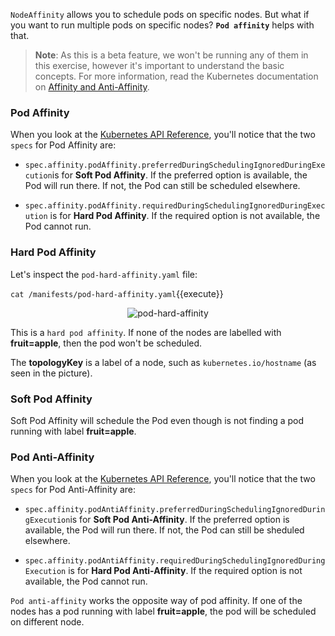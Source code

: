 `NodeAffinity` allows you to schedule pods on specific nodes. But what if you want to run multiple pods on specific nodes? **`Pod affinity`** helps with that.

>**Note**: As this is a beta feature, we won't be running any of them in this exercise, however it's important to understand the basic concepts. For more information, read the Kubernetes documentation on [Affinity and Anti-Affinity](https://kubernetes.io/docs/concepts/configuration/assign-pod-node/#affinity-and-anti-affinity).

### Pod Affinity

When you look at the [Kubernetes API Reference](https://v1-10.docs.kubernetes.io/docs/reference/generated/kubernetes-api/v1.10/#podaffinity-v1-core), you'll notice that the two `specs` for Pod Affinity are:

* `spec.affinity.podAffinity.preferredDuringSchedulingIgnoredDuringExecution`is for **Soft Pod Affinity**. If the preferred option is available, the Pod will run there. If not, the Pod can still be scheduled elsewhere. 

* `spec.affinity.podAffinity.requiredDuringSchedulingIgnoredDuringExecution` is for **Hard Pod Affinity**. If the required option is not available, the Pod cannot run.

### Hard Pod Affinity

Let's inspect the `pod-hard-affinity.yaml` file:

`cat /manifests/pod-hard-affinity.yaml`{{execute}}

<p style="text-align:center;"><img src="/contino/courses/kubernetes/assign-pod-nodes/assets/pod-hard-affinity.png" alt="pod-hard-affinity"></p>


This is a `hard pod affinity`. If none of the nodes are labelled with **fruit=apple**, then the pod won't be scheduled.

The **topologyKey** is a label of a node, such as `kubernetes.io/hostname` (as seen in the picture).

### Soft Pod Affinity

Soft Pod Affinity will schedule the Pod even though is not finding a pod running with label **fruit=apple**.

### Pod Anti-Affinity

When you look at the [Kubernetes API Reference](https://v1-10.docs.kubernetes.io/docs/reference/generated/kubernetes-api/v1.10/#podantiaffinity-v1-core), you'll notice that the two `specs` for Pod Anti-Affinity are:

* `spec.affinity.podAntiAffinity.preferredDuringSchedulingIgnoredDuringExecution`is for **Soft Pod Anti-Affinity**. If the preferred option is available, the Pod will run there. If not, the Pod can still be sheduled elsewhere. 

* `spec.affinity.podAntiAffinity.requiredDuringSchedulingIgnoredDuringExecution` is for **Hard Pod Anti-Affinity**. If the required option is not available, the Pod cannot run.

`Pod anti-affinity` works the opposite way of pod affinity. If one of the nodes has a pod running with label **fruit=apple**, the pod will be scheduled on different node.

